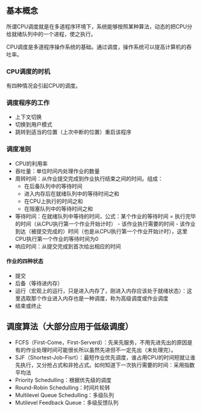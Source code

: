 ## 基本概念

所谓CPU调度就是在多道程序环境下，系统能够按照某种算法，动态的把CPU分给就绪队列中的一个进程，使之执行。

CPU调度是多道程序操作系统的基础。通过调度，操作系统可以提高计算机的吞吐率。



### CPU调度的时机

有四种情况会引起CPU的调度。

### 调度程序的工作

- 上下文切换
- 切换到用户模式
- 跳转到适当的位置（上次中断的位置）重启该程序



### 调度准则

- CPU的利用率
- 吞吐量：单位时间内处理作业的数量
- 周转时间：从作业提交完成到作业执行结束之间的时间。组成：
  - 在后备队列中的等待时间
  - 进入内存后在就绪队列中的等待时间之和
  - 在CPU上执行的时间之和
  - 在阻塞队列中的等待时间之和
- 等待时间：在就绪队列中等待的时间，公式：某个作业的等待时间 = 执行完毕的时间（从CPU执行第一个作业开始计时） - 该作业执行需要的时间 - 该作业到达（被提交完成的）时间（也是从CPU执行第一个作业开始计时），这里CPU执行第一个作业的等待时间为0
- 响应时间：从提交完成到首次给出相应的时间

#### 作业的四种状态

- 提交
- 后备（等待进内存）
- 运行（宏观上的运行，只是进入内存了，刚进入内存应该处于就绪状态）：这里选取那个作业进入内存也是一种调度，称为高级调度或作业调度
- 结束或终止



## 调度算法（大部分应用于低级调度）

- FCFS（First-Come，First-Serverd）：先来先服务，不用先进先出的原因是有的作业处理时间可能很长所以虽然先进但不一定先出（未处理完）。
- SJF（Shortest-Job-Fisrt）：最短作业优先调度，谁占用CPU的时间短就让谁先执行，又分抢占式和非抢占式。如何知道下一次执行需要的时间：采用指数平均法
- Priority Schedulling：根据优先级的调度
- Round-Robin Schedulling：时间片轮转
- Multilevel Queue Schedulling：多级队列
- Mutilevel Feedback Queue：多级反馈队列